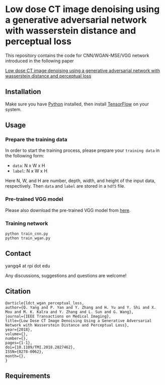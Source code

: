 # Low dose CT image denoising using a generative adversarial network with wasserstein distance and perceptual loss

This repository contains the code for CNN/WGAN-MSE/VGG network introduced in the following paper

[Low dose CT image denoising using a generative adversarial network with wasserstein distance and perceptual loss](https://ieeexplore.ieee.org/abstract/document/8340157/)

## Installation
Make sure you have [Python](https://www.python.org/) installed, then install [TensorFlow](https://www.tensorflow.org/install/) on your system.

## Usage

### Prepare the training data

In order to start the training process, please prepare your ``training data`` in the following form:

* ``data``: N x W x H
* ``label``: N x W x H 

Here N, W, and H are number, depth, width, and height of the input data, respectively. Then ``data`` and ``label`` are stored in a ``hdf5`` file.

### Pre-trained VGG model

Please also download the pre-trained VGG model from [here](https://mega.nz/1a61c789-50d3-42f8-92af-09f89e3a152e).

### Training network
```
python train_cnn.py
python train_wgan.py
``` 


## Contact

yangq4 at rpi dot edu

Any discussions, suggestions and questions are welcome!





## Citation
```
@article{ldct_wgan_perceptual_loss,
author={Q. Yang and P. Yan and Y. Zhang and H. Yu and Y. Shi and X. Mou and M. K. Kalra and Y. Zhang and L. Sun and G. Wang},
journal={IEEE Transactions on Medical Imaging},
title={Low Dose CT Image Denoising Using a Generative Adversarial Network with Wasserstein Distance and Perceptual Loss},
year={2018},
volume={},
number={},
pages={1-1},
doi={10.1109/TMI.2018.2827462},
ISSN={0278-0062},
month={},
}
```

## Requirements

